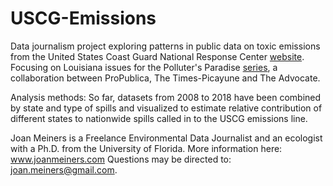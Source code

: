 # USCG-Emissions
Data journalism project exploring patterns in public data on toxic emissions from the United States Coast Guard National Response Center [website](www.nrc.uscg.mil/). Focusing on Louisiana issues for the Polluter's Paradise [series](https://www.propublica.org/series/polluters-paradise), a collaboration between ProPublica, The Times-Picayune and The Advocate.

Analysis methods: So far, datasets from 2008 to 2018 have been combined by state and type of spills and visualized to estimate relative contribution of different states to nationwide spills called in to the USCG emissions line.

Joan Meiners is a Freelance Environmental Data Journalist and an ecologist with a Ph.D. from the University of Florida.
More information here: www.joanmeiners.com
Questions may be directed to: joan.meiners@gmail.com.
